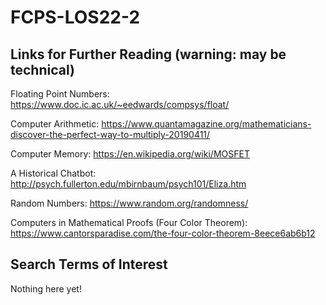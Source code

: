 # FCPS-LOS22-2

## Links for Further Reading (warning: may be technical)

Floating Point Numbers: https://www.doc.ic.ac.uk/~eedwards/compsys/float/

Computer Arithmetic:
https://www.quantamagazine.org/mathematicians-discover-the-perfect-way-to-multiply-20190411/

Computer Memory:
https://en.wikipedia.org/wiki/MOSFET

A Historical Chatbot:
http://psych.fullerton.edu/mbirnbaum/psych101/Eliza.htm

Random Numbers:
https://www.random.org/randomness/

Computers in Mathematical Proofs (Four Color Theorem):
https://www.cantorsparadise.com/the-four-color-theorem-8eece6ab6b12

## Search Terms of Interest
Nothing here yet!
